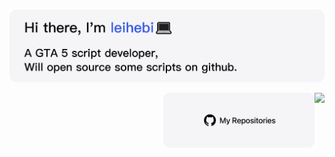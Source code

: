 <p>
  &nbsp;
  <a href="#"><img src="./images/hi.png" alt="显示不了图片，开一下VPN吧🛫"></a>
</p>

<img align= "right" src= "https://github-readme-stats.vercel.app/api?username=hetuno&show_icons=true&icon_color=00CED1&text_color=EEE9E9&bg_color=1C1C1C&hide_title=true" >

<a href= "" ><img src="./my-repos.png" align = "right" width=48% alt="MyRepos - 我的仓库"></a>
